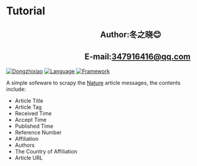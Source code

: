 Tutorial
================
　　　　　　　　　　　　Author:冬之晓:blush:
----------------
  　　　　　　　　　　E-mail:347916416@qq.com
----------------

[![Dongzhixiao](https://img.shields.io/badge/Made%20by-Dongzhixiao-ff69b4.svg)](https://dongzhixiao.github.io/about/)
[![Language](https://img.shields.io/badge/Language-Python-yellow.svg)](https://www.python.org/)
[![Framework](https://img.shields.io/badge/Framework-Scrapy-brightgreen.svg)](https://scrapy.org/)

A simple sofeware to scrapy the [Nature](https://www.nature.com/search?journal=sdata&subject=) article messages,
the contents include:

- Article Title
- Article Tag
- Received Time
- Accept Time
- Published Time
- Reference Number
- Affiliation
- Authors
- The Country of Affiliation
- Article URL

